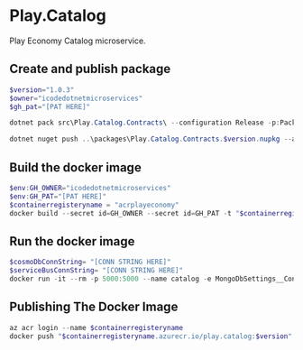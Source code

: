 # Play.Catalog

Play Economy Catalog microservice.

## Create and publish package

```powershell
$version="1.0.3"
$owner="icodedotnetmicroservices"
$gh_pat="[PAT HERE]"

dotnet pack src\Play.Catalog.Contracts\ --configuration Release -p:PackageVersion=$version -p:RepositoryUrl=https://github.com/$owner/Play.Catalog -o ..\packages

dotnet nuget push ..\packages\Play.Catalog.Contracts.$version.nupkg --api-key $gh_pat --source "github"
```

## Build the docker image

```powershell
$env:GH_OWNER="icodedotnetmicroservices"
$env:GH_PAT="[PAT HERE]"
$containerregisteryname = "acrplayeconomy"
docker build --secret id=GH_OWNER --secret id=GH_PAT -t "$containerregisteryname.azurecr.io/play.catalog:$version" .
```

## Run the docker image

```powershell
$cosmoDbConnString= "[CONN STRING HERE]"
$serviceBusConnString= "[CONN STRING HERE]"
docker run -it --rm -p 5000:5000 --name catalog -e MongoDbSettings__ConnectionString=$cosmoDbConnString -e ServiceBusSettings__ConnectionString=$serviceBusConnString -e ServiceSettings__MessageBroker="SERVICEBUS" play.catalog:$version
```

## Publishing The Docker Image

```powershell
az acr login --name $containerregisteryname
docker push "$containerregisteryname.azurecr.io/play.catalog:$version"
```
